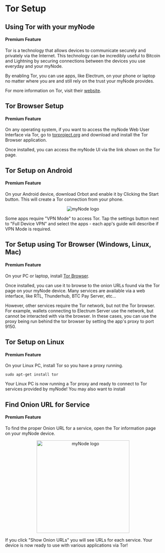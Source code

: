 # Tor Setup

## Using Tor with your myNode

#### Premium Feature

Tor is a technology that allows devices to communicate securely and privately via the Internet. This technology can be incredibly useful to Bitcoin and Lightning by securing connections between the devices you use everyday and your myNode.

By enabling Tor, you can use apps, like Electrum, on your phone or laptop no matter where you are and still rely on the trust your myNode provides.

For more information on Tor, visit their [website](https://www.torproject.org/).

## Tor Browser Setup

#### Premium Feature

On any operating system, if you want to access the myNode Web User Interface via Tor, go to [torproject.org](https://www.torproject.org/) and download and install the Tor Browser application.

Once installed, you can access the myNode UI via the link shown on the Tor page.

## Tor Setup on Android

#### Premium Feature

On your Android device, download Orbot and enable it by Clicking the Start button. This will create a Tor connection from your phone.

<center>
  <figure>
    <img src="/images/remote-access-tor/setup-tor-access-1.png" alt="myNode logo" class="app_screenshot">
  </figure>
</center>

Some apps require "VPN Mode" to access Tor. Tap the settings button next to "Full Device VPN" and select the apps - each app's guide will describe if VPN Mode is required.

## Tor Setup using Tor Browser (Windows, Linux, Mac)

#### Premium Feature

On your PC or laptop, install <a href="https://www.torproject.org/download/" target="_blank">Tor Browser</a>.

Once installed, you can use it to browse to the onion URLs found via the Tor page on your myNode device. Many services are available via a web interface, like RTL, Thunderhub, BTC Pay Server, etc...

However, other services require the Tor network, but not the Tor browser. For example, wallets connecting to Electrum Server use the network, but cannot be interacted with via the browser. In these cases, you can use the proxy being run behind the tor browser by setting the app's proxy to port 9150.

## Tor Setup on Linux

#### Premium Feature

On your Linux PC, install Tor so you have a proxy running.

```
sudo apt-get install tor
```

Your Linux PC is now running a Tor proxy and ready to connect to Tor services provided by myNode! You may also want to install


## Find Onion URL for Service

#### Premium Feature

To find the proper Onion URL for a service, open the Tor information page on your myNode device.

<center>
  <figure>
    <img src="/images/remote-access-tor/setup-tor-access-2.png" alt="myNode logo" style="width: 300px">
  </figure>
</center>

If you click "Show Onion URLs" you will see URLs for each service. Your device is now ready to use with various applications via Tor!
